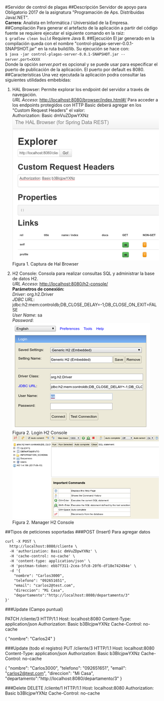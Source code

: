 #Servidor de control de plagas
##Descripción
Servidor de apoyo para Obligatorio 2017 de la asignatura "Programación de Aps. Distribuidas Java/.NET".  
**Carrera**: Analista en Informática / Universidad de la Empresa. 
##Compilación
Para generar el artefacto de la aplicación a partir del código fuente se requiere ejecutar el siguiente comando en la raiz:   
`$ gradlew clean build`
Requiere Java 8.
##Ejecución 
El jar generado en la compilación queda con el nombre "control-plagas-server-0.0.1-SNAPSHOT.jar" en la ruta build/lib. Su ejecución se hace con:   
`$ java -jar control-plagas-server-0.0.1-SNAPSHOT.jar --server.port=XXXX`   
Donde la opción *server.port* es opcional y se puede usar para especificar el puerto de publicación de la aplicación. El puerto por default es 8080.
##Características
Una vez ejecutada la aplicación podra consultar las siguientes utilidades embebidas:   
1. HAL Browser: Permite explorar los endpoint del servidor a través de navegación.  
*URL Acceso*: [http://localhost:8080/browser/index.html#/](http://localhost:8080/browser/index.html#/)
Para acceder a los endpoints protegidos con HTTP Basic deberá agregar en los "Custom Request Headers" el valor:   
Authorization: Basic dmVuZDpwYXNz   
![](HalBrowser.png)  
Figura 1. Captura de Hal Browser
   
2. H2 Console: Consola para realizar consultas SQL y administrar la base de datos H2.   
*URL Acceso*: [http://localhost:8080/h2-console/](http://localhost:8080/h2-console/)   
**Parámetros de conexión:**   
*Driver*: org.h2.Driver   
*JDBC URL*: jdbc:h2:mem:controldb;DB_CLOSE_DELAY=-1;DB_CLOSE_ON_EXIT=FALSE   
*User Name*: sa   
*Password*:   
![](H2ConsoleLogin.png)   
Figura 2. Login H2 Console   
![](H2ConsoleManager.png)   
Figura 2. Manager H2 Console   

##Tipos de peticiones soportadas
###POST (Insert)
Para agregar datos 

```
curl -X POST \
  http://localhost:8080/cliente \
  -H 'authorization: Basic dmVuZDpwYXNz' \
  -H 'cache-control: no-cache' \
  -H 'content-type: application/json' \
  -H 'postman-token: ebb7f311-2cea-5fc8-20f6-df18e742494e' \
  -d '{
    "nombre": "Carlos3000",
    "telefono": "092651651",
    "email": "carlos2@test.com",
    "direccion": "Mi Casa",
    "departamento":"http://localhost:8080/departamento/3"
}'
``` 

###Update (Campo puntual) 

PATCH /cliente/3 HTTP/1.1
Host: localhost:8080
Content-Type: application/json
Authorization: Basic b3BlcjpwYXNz
Cache-Control: no-cache

{
    "nombre": "Carlos24"
}

###Update (todo el registro)
PUT /cliente/3 HTTP/1.1
Host: localhost:8080
Content-Type: application/json
Authorization: Basic b3BlcjpwYXNz
Cache-Control: no-cache

{
    "nombre": "Carlos3000",
    "telefono": "092651651",
    "email": "carlos2@test.com",
    "direccion": "Mi Casa",
    "departamento":"http://localhost:8080/departamento/3"
}

###Delete
DELETE /cliente/1 HTTP/1.1
Host: localhost:8080
Authorization: Basic b3BlcjpwYXNz
Cache-Control: no-cache
